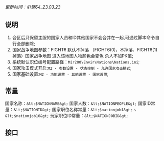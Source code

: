 ###### 更新时间：引擎64_23.03.23



## 说明

1. 合区后只保留主服的国家人员和ID其他国家不会合并在一起,可通过脚本命令自行全部删除;
2. 国家战争地图参数：FIGHT6 默认不掉落 （FIGHT6(0)，不掉落，FIGHT6(1) 掉落）国家战争地图 进入该地图人物颜色会变色 杀人不加PK值;
3. 系统默认职位编号配置路径：`Mir200\Envir\Nations\Nations.ini`;
4. 国家攻击模式开启:`M2 - 参数设置 - 状态控制 - 允许国家攻击模式`;
5. 国家基础设置:`M2 - 功能设置 - 其他设置 - 国家设置`;

## 常量

国家名称：`&lt;$NATIONNAME&gt;`
国家人数：`&lt;$NATIONPEOPLE&gt;`
国家ID常量：`&lt;$NATIONID&gt;`
国家职位名称常量：`&lt;$nationjob1&gt;` ~ `&lt;$nationjob10&gt;`
玩家职位ID常量：`&lt;$NATIONJOBID&gt;`

## 接口

